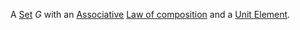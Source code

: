 A [Set](../Sets/Set.md) $G$ with an [Associative](../Associativity.md) [Law of composition](../Law-of-composition.md) and a [Unit Element](../Unit-Element.md).  
